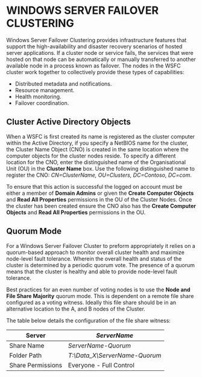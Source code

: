 # WINDOWS SERVER FAILOVER CLUSTERING
Windows Server Failover Clustering provides infrastructure features that support the high-availability and disaster recovery scenarios of hosted server applications. If a cluster node or service fails, the services that were hosted on that node can be automatically or manually transferred to another available node in a process known as failover.
The nodes in the WSFC cluster work together to collectively provide these types of capabilities:
  * Distributed metadata and notifications.
  * Resource management.
  * Health monitoring.
  * Failover coordination.
## Cluster Active Directory Objects
When a WSFC is first created its name is registered as the cluster computer within the Active Directory, if you specify a NetBIOS name for the cluster, the Cluster Name Object (CNO) is created in the same location where the computer objects for the cluster nodes reside.  To specify a different location for the CNO, enter the distinguished name of the Organisational Unit (OU) in the **Cluster Name** box. Use the following distinguished name to register the CNO: *CN=ClusterName, OU=Clusters, DC=Contoso, DC=com*.

To ensure that this action is successful the logged on account must be either a member of **Domain Admins** or given the **Create Computer Objects** and **Read All Properties** permissions in the OU of the Cluster Nodes.
Once the cluster has been created ensure the CNO also has the **Create Computer Objects** and **Read All Properties** permissions in the OU.
## Quorum Mode
For a Windows Server Failover Cluster to preform appropriately it relies on a quorum-based approach to monitor overall cluster health and maximize node-level fault tolerance.  Wherein the overall health and status of the cluster is determined by a periodic quorum vote. The presence of a quorum means that the cluster is healthy and able to provide node-level fault tolerance.

Best practices for an even number of voting nodes is to use the **Node and File Share Majority** quorum mode.  This is dependent on a remote file share configured as a voting witness.  Ideally this file share should be in an alternative location to the A, and B nodes of the Cluster.

The table below details the configuration of the file share witness:

Server | *ServerName*
------------ | -------------
Share Name | *ServerName-Quorum*
Folder Path | *T:\Data_X\ServerName-Quorum*
Share Permissions | Everyone - Full Control
